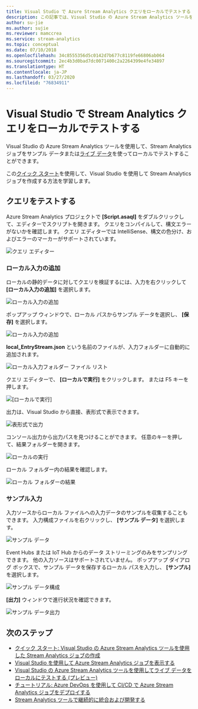```yaml
---
title: Visual Studio で Azure Stream Analytics クエリをローカルでテストする
description: この記事では、Visual Studio の Azure Stream Analytics ツールを使ってクエリをローカルでテストする方法について説明します。
author: su-jie
ms.author: sujie
ms.reviewer: mamccrea
ms.service: stream-analytics
ms.topic: conceptual
ms.date: 07/10/2018
ms.openlocfilehash: 34c8555356d5c0142d7b677c8119fe66806ab064
ms.sourcegitcommit: 2ec4b3d0bad7dc0071400c2a2264399e4fe34897
ms.translationtype: HT
ms.contentlocale: ja-JP
ms.lasthandoff: 03/27/2020
ms.locfileid: "76834911"
---
```

# <a name="test-stream-analytics-queries-locally-with-visual-studio"></a>Visual Studio で Stream Analytics クエリをローカルでテストする

Visual Studio の Azure Stream Analytics ツールを使用して、Stream Analytics ジョブをサンプル データまたは[ライブ データ](stream-analytics-live-data-local-testing.md)を使ってローカルでテストすることができます。 

この[クイック スタート](stream-analytics-quick-create-vs.md)を使用して、Visual Studio を使用して Stream Analytics ジョブを作成する方法を学習します。

## <a name="test-your-query"></a>クエリをテストする

Azure Stream Analytics プロジェクトで **[Script.asaql]** をダブルクリックして、エディターでスクリプトを開きます。 クエリをコンパイルして、構文エラーがないかを確認します。 クエリ エディターでは IntelliSense、構文の色分け、およびエラーのマーカーがサポートされています。

![クエリ エディター](./media/stream-analytics-vs-tools-local-run/stream-analytics-tools-for-vs-query-01.png)
 
### <a name="add-local-input"></a>ローカル入力の追加

ローカルの静的データに対してクエリを検証するには、入力を右クリックして **[ローカル入力の追加]** を選択します。
   
![ローカル入力の追加](./media/stream-analytics-vs-tools-local-run/stream-analytics-tools-for-vs-add-local-input-01.png)
   
ポップアップ ウィンドウで、ローカル パスからサンプル データを選択し、 **[保存]** を選択します。
   
![ローカル入力の追加](./media/stream-analytics-vs-tools-local-run/stream-analytics-tools-for-vs-add-local-input-02.png)
   
**local_EntryStream.json** という名前のファイルが、入力フォルダーに自動的に追加されます。
   
![ローカル入力フォルダー ファイル リスト](./media/stream-analytics-vs-tools-local-run/stream-analytics-tools-for-vs-add-local-input-03.png)
   
クエリ エディターで、 **[ローカルで実行]** をクリックします。 または F5 キーを押します。
   
![[ローカルで実行]](./media/stream-analytics-vs-tools-local-run/stream-analytics-tools-for-vs-local-run-01.png)
   
出力は、Visual Studio から直接、表形式で表示できます。

![表形式で出力](./media/stream-analytics-vs-tools-local-run/stream-analytics-for-vs-local-result.png)

コンソール出力から出力パスを見つけることができます。 任意のキーを押して、結果フォルダーを開きます。
   
![ローカルの実行](./media/stream-analytics-vs-tools-local-run/stream-analytics-tools-for-vs-local-run-02.png)
   
ローカル フォルダー内の結果を確認します。
   
![ローカル フォルダーの結果](./media/stream-analytics-vs-tools-local-run/stream-analytics-tools-for-vs-local-run-03.png)
   

### <a name="sample-input"></a>サンプル入力
入力ソースからローカル ファイルへの入力データのサンプルを収集することもできます。 入力構成ファイルを右クリックし、 **[サンプル データ]** を選択します。 

![サンプル データ](./media/stream-analytics-vs-tools-local-run/stream-analytics-tools-for-vs-sample-data-01.png)

Event Hubs または IoT Hub からのデータ ストリーミングのみをサンプリングできます。 他の入力ソースはサポートされていません。 ポップアップ ダイアログ ボックスで、サンプル データを保存するローカル パスを入力し、 **[サンプル]** を選択します。

![サンプル データ構成](./media/stream-analytics-vs-tools-local-run/stream-analytics-tools-for-vs-sample-data-02.png)
 
**[出力]** ウィンドウで進行状況を確認できます。 

![サンプル データ出力](./media/stream-analytics-vs-tools-local-run/stream-analytics-tools-for-vs-sample-data-03.png)

## <a name="next-steps"></a>次のステップ

* [クイック スタート: Visual Studio の Azure Stream Analytics ツールを使用した Stream Analytics ジョブの作成](stream-analytics-quick-create-vs.md)
* [Visual Studio を使用して Azure Stream Analytics ジョブを表示する](stream-analytics-vs-tools.md)
* [Visual Studio の Azure Stream Analytics ツールを使用してライブ データをローカルにテストする (プレビュー)](stream-analytics-live-data-local-testing.md)
* [チュートリアル: Azure DevOps を使用して CI/CD で Azure Stream Analytics ジョブをデプロイする](stream-analytics-tools-visual-studio-cicd-vsts.md)
* [Stream Analytics ツールで継続的に統合および開発する](stream-analytics-tools-for-visual-studio-cicd.md)
